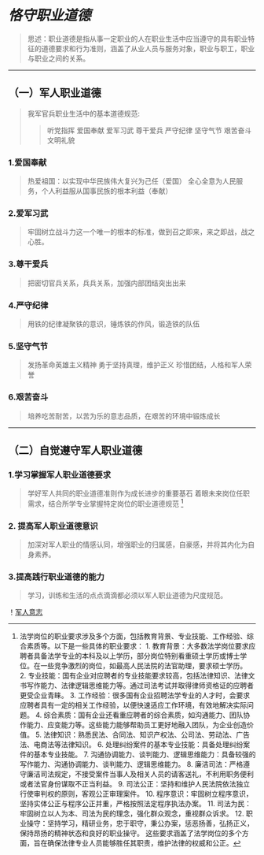 # *恪守职业道德*

> 思述：职业道德是指从事一定职业的人在职业生活中应当遵守的具有职业特征的道德要求和行为准则，涵盖了从业人员与服务对象，职业与职工，职业与职业之间的关系。
***

## （一）军人职业道德

   >我军官兵职业生活中的基本道德规范:
   >>听党指挥 爱国奉献 爱军习武 尊干爱兵
   >>严守纪律 坚守气节 艰苦奋斗 文明礼貌

### 1.爱国奉献
>
>热爱祖国：以实现中华民族伟大复兴为己任（爱国）
>全心全意为人民服务，个人利益服从国事民族的根本利益（奉献）

### 2.爱军习武
>
>牢固树立战斗力这一个唯一的根本的标准，做到召之即来，来之即战，战之心胜。

### 3.尊干爱兵

>把密切官兵关系，兵兵关系，加强内部团结突出出来

### 4.严守纪律
>
>用铁的纪律凝聚铁的意识，锤炼铁的作风，锻造铁的队伍

### 5.坚守气节
>
>发扬革命英雄主义精神
>勇于坚持真理，维护正义
>珍惜团结，人格和军人荣誉

### 6.艰苦奋斗
>
>培养吃苦耐苦，以苦为乐的意志品质，在艰苦的环境中锻炼成长
***

## （二）自觉遵守军人职业道德

### 1.学习掌握军人职业道德要求
>
>学好军人共同的职业道德准则作为成长进步的重要基石
>着眼未来岗位任职需求，结合所学专业掌握特定岗位的职业道德规范 [^法律行业的道德规范]

[^法律行业的道德规范]:法学岗位的职业要求涉及多个方面，包括教育背景、专业技能、工作经验、综合素质等。以下是一些具体的职业要求：
1. 教育背景：大多数法学岗位要求应聘者具备法学专业的本科及以上学历，部分岗位特别看重硕士学历或博士学位。在一些竞争激烈的岗位，如最高人民法院的法官助理，要求硕士学历。
2. 专业技能：国有企业对应聘者的专业技能要求较高，包括法律知识、法律文书写作能力、法律逻辑思维能力等。通过司法考试并取得律师资格证的应聘者更受企业青睐。
3. 工作经验：很多国有企业招聘法学专业的人才时，会要求应聘者具有一定的相关工作经验，以便快速适应工作环境，有效地解决实际问题。
4. 综合素质：国有企业还看重应聘者的综合素质，如沟通能力、团队协作能力、应变能力等。这些能力能够帮助员工更好地融入团队，为企业创造价值。
5. 法律知识：熟悉民法、合同法、知识产权法、公司法、劳动法、广告法、电商法等法律知识。
6. 处理纠纷案件的基本专业技能：具备处理纠纷案件的基本专业技能。
7. 沟通协调能力、谈判能力、逻辑思维能力：具备较强的写作能力、沟通协调能力、谈判能力、逻辑思维能力。
8. 廉洁司法：严格遵守廉洁司法规定，不接受案件当事人及相关人员的请客送礼，不利用职务便利或者法官身份谋取不正当利益。
9. 司法公正：坚持和维护人民法院依法独立行使审判权的原则，客观公正审理案件。
10. 程序意识：牢固树立程序意识，坚持实体公正与程序公正并重，严格按照法定程序执法办案。
11. 司法为民：牢固树立以人为本、司法为民的理念，强化群众观念，重视群众诉求。
12. 职业操守：坚持学习，精研业务，忠于职守，秉公办案，惩恶扬善，弘扬正义，保持昂扬的精神状态和良好的职业操守。
这些要求涵盖了法学岗位的多个方面，旨在确保法律专业人员能够胜任其职责，维护法律的权威和公正。

### 2. 提高军人职业道德意识

>加深对军人职业的情感认同，增强职业的归属感，自豪感，并将其内化为自身素养。

### 3.提高践行职业道德的能力

> 学习，训练和生活的点点滴滴都必须以军人职业道德为尺度规范。

！[军人意志](["C:\Users\T1472\Downloads\1733623372422.jpg"](https://ts1.cn.mm.bing.net/th/id/R-C.14c2b584c95706c197c6d20745c3ac94?rik=HaqpLVbtOUEV7g&riu=http%3a%2f%2fphoto.81.cn%2fjrfc%2fattachement%2fjpg%2fsite3%2f20190516%2f16ac3cf385d95058840205.jpg&ehk=F5yuntRCDXTEJGkzdGYBXEUZP69iA1ap%2ft5f%2b07DzK0%3d&risl=&pid=ImgRaw&r=0))
